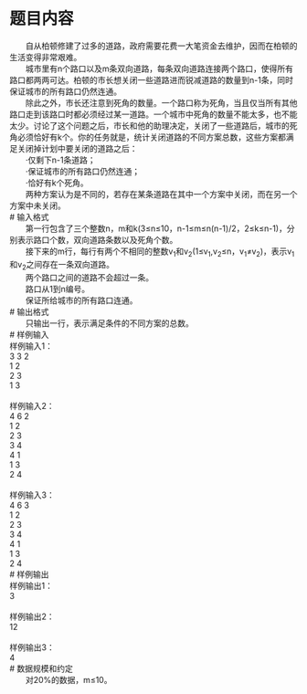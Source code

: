 <div id="pcont1" style="margin-top:20px; display:block;">

# 题目内容

<div class="pdcont">　　自从柏顿修建了过多的道路，政府需要花费一大笔资金去维护，因而在柏顿的生活变得非常艰难。<br/>
　　城市里有n个路口以及m条双向道路，每条双向道路连接两个路口，使得所有路口都两两可达。柏顿的市长想关闭一些道路进而锐减道路的数量到n-1条，同时保证城市的所有路口仍然连通。<br/>
　　除此之外，市长还注意到死角的数量。一个路口称为死角，当且仅当所有其他路口走到该路口时都必须经过某一道路。一个城市中死角的数量不能太多，也不能太少。讨论了这个问题之后，市长和他的助理决定，关闭了一些道路后，城市的死角必须恰好有k个。你的任务就是，统计关闭道路的不同方案总数，这些方案都满足关闭掉计划中要关闭的道路之后：<br/>
　　·仅剩下n-1条道路；<br/>
　　·保证城市的所有路口仍然连通；<br/>
　　·恰好有k个死角。<br/>
　　两种方案认为是不同的，若存在某条道路在其中一个方案中关闭，而在另一个方案中未关闭。</div>
# 输入格式

<div class="pdcont">　　第一行包含了三个整数n，m和k(3≤n≤10，n-1≤m≤n(n-1)/2，2≤k≤n-1)，分别表示路口个数，双向道路条数以及死角个数。<br/>
　　接下来的m行，每行有两个不相同的整数v<sub>1</sub>和v<sub>2</sub>(1≤v<sub>1</sub>,v<sub>2</sub>≤n，v<sub>1</sub>≠v<sub>2</sub>)，表示v<sub>1</sub>和v<sub>2</sub>之间存在一条双向道路。<br/>
　　两个路口之间的道路不会超过一条。<br/>
　　路口从1到n编号。<br/>
　　保证所给城市的所有路口连通。</div>
# 输出格式

<div class="pdcont">　　只输出一行，表示满足条件的不同方案的总数。</div>
# 样例输入

<div class="pddata">样例输入1：<br/>
3 3 2<br/>
1 2<br/>
2 3<br/>
1 3<br/>
<br/>
样例输入2：<br/>
4 6 2<br/>
1 2<br/>
2 3<br/>
3 4<br/>
4 1<br/>
1 3<br/>
2 4<br/>
<br/>
样例输入3：<br/>
4 6 3<br/>
1 2<br/>
2 3<br/>
3 4<br/>
4 1<br/>
1 3<br/>
2 4</div>
# 样例输出

<div class="pddata">样例输出1：<br/>
3<br/>
<br/>
样例输出2：<br/>
12<br/>
<br/>
样例输出3：<br/>
4</div>
# 数据规模和约定

<div class="pdcont">　　对20%的数据，m≤10。</div>

</div>